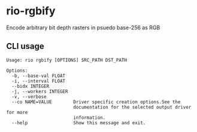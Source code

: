 # rio-rgbify
Encode arbitrary bit depth rasters in psuedo base-256 as RGB

## CLI usage

```
Usage: rio rgbify [OPTIONS] SRC_PATH DST_PATH

Options:
  -b, --base-val FLOAT
  -i, --interval FLOAT
  --bidx INTEGER
  -j, --workers INTEGER
  -v, --verbose
  --co NAME=VALUE        Driver specific creation options.See the
                         documentation for the selected output driver for more
                         information.
  --help                 Show this message and exit.
```